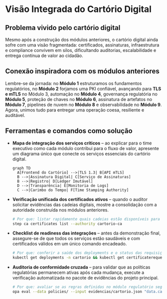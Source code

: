 # Visão Integrada do Cartório Digital

## Problema vivido pelo cartório digital

Mesmo após a construção dos módulos anteriores, o cartório digital ainda sofre com uma visão fragmentada: certificados, assinaturas, infraestrutura e compliance convivem em silos, dificultando auditorias, escalabilidade e entrega contínua de valor ao cidadão.

## Conexão inspiradora com os módulos anteriores

Lembre-se da jornada: no **Módulo 1** estruturamos os fundamentos regulatórios, no **Módulo 2** forjamos uma PKI confiável, avançando para **TLS e mTLS** no Módulo 3, automação no **Módulo 4**, governança regulatória no **Módulo 5**, proteção de chaves no **Módulo 6**, assinatura de artefatos no **Módulo 7**, pipelines de nuvem no **Módulo 8** e observabilidade no **Módulo 9**. Agora, unimos tudo para entregar uma operação coesa, resiliente e auditável.

## Ferramentas e comandos como solução

- **Mapa de integração dos serviços críticos** – ao explicar para o time executivo como cada módulo contribui para o fluxo de valor, apresente um diagrama único que conecte os serviços essenciais do cartório digital.
  ```mermaid
  graph TD
    A[Frontend do Cartório] -->|TLS 1.3| B[API mTLS]
    B -->|Assinatura Digital| C[Serviço de Assinaturas]
    B -->|Registro| D[Ledger Imutável]
    D -->|Transparência| E[Monitoria de Logs]
    C -->|Carimbo do Tempo| F[Time Stamping Authority]
  ```
- **Verificação unificada dos certificados ativos** – quando o auditor solicitar evidências das cadeias digitais, mostre a consolidação com a autoridade construída nos módulos anteriores.
  ```bash
  # Por que: listar rapidamente quais cadeias estão disponíveis para emissão.
  step ca certificates list --authority cartorio-ca
  ```
- **Checklist de readiness das integrações** – antes da demonstração final, assegure-se de que todos os serviços estão saudáveis e com certificados válidos em um único comando encadeado.
  ```bash
  # Por que: conferir a saúde dos deployments e o status das requisições de certificado em uma linha auditável.
  kubectl get deployments -n cartorio && kubectl get certificaterequests.cert-manager.io -n cartorio
  ```
- **Auditoria de conformidade cruzada** – para validar que as políticas regulatórias permanecem ativas após cada mudança, execute a verificação automatizada no pacote de evidências do projeto principal.
  ```bash
  # Por que: avaliar se as regras definidas no módulo regulatório seguem aderentes aos dados atuais.
  opa eval --data policies/ --input evidencias/cartorio.json "data.cartorio.conformidade"
  ```

